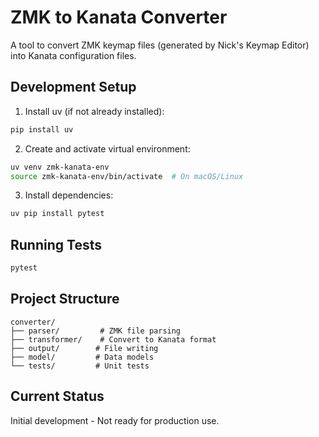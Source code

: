 # ZMK to Kanata Converter

A tool to convert ZMK keymap files (generated by Nick's Keymap Editor) into Kanata configuration files.

## Development Setup

1. Install uv (if not already installed):
```bash
pip install uv
```

2. Create and activate virtual environment:
```bash
uv venv zmk-kanata-env
source zmk-kanata-env/bin/activate  # On macOS/Linux
```

3. Install dependencies:
```bash
uv pip install pytest
```

## Running Tests

```bash
pytest
```

## Project Structure

```
converter/
├── parser/         # ZMK file parsing
├── transformer/    # Convert to Kanata format
├── output/        # File writing
├── model/         # Data models
└── tests/         # Unit tests
```

## Current Status

Initial development - Not ready for production use.